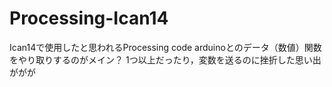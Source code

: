 # Processing-Ican14
Ican14で使用したと思われるProcessing code
arduinoとのデータ（数値）関数をやり取りするのがメイン？
1つ以上だったり，変数を送るのに挫折した思い出ががが

